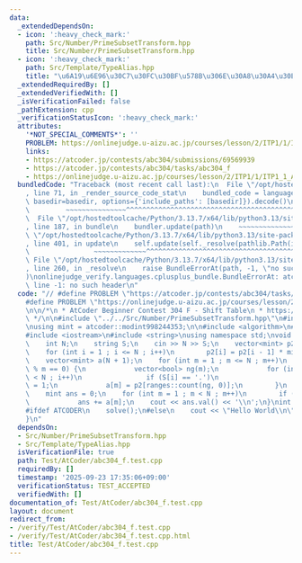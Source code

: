 ```yaml
---
data:
  _extendedDependsOn:
  - icon: ':heavy_check_mark:'
    path: Src/Number/PrimeSubsetTransform.hpp
    title: Src/Number/PrimeSubsetTransform.hpp
  - icon: ':heavy_check_mark:'
    path: Src/Template/TypeAlias.hpp
    title: "\u6A19\u6E96\u30C7\u30FC\u30BF\u578B\u306E\u30A8\u30A4\u30EA\u30A2\u30B9"
  _extendedRequiredBy: []
  _extendedVerifiedWith: []
  _isVerificationFailed: false
  _pathExtension: cpp
  _verificationStatusIcon: ':heavy_check_mark:'
  attributes:
    '*NOT_SPECIAL_COMMENTS*': ''
    PROBLEM: https://onlinejudge.u-aizu.ac.jp/courses/lesson/2/ITP1/1/ITP1_1_A
    links:
    - https://atcoder.jp/contests/abc304/submissions/69569939
    - https://atcoder.jp/contests/abc304/tasks/abc304_f
    - https://onlinejudge.u-aizu.ac.jp/courses/lesson/2/ITP1/1/ITP1_1_A
  bundledCode: "Traceback (most recent call last):\n  File \"/opt/hostedtoolcache/Python/3.13.7/x64/lib/python3.13/site-packages/onlinejudge_verify/documentation/build.py\"\
    , line 71, in _render_source_code_stat\n    bundled_code = language.bundle(stat.path,\
    \ basedir=basedir, options={'include_paths': [basedir]}).decode()\n          \
    \         ~~~~~~~~~~~~~~~^^^^^^^^^^^^^^^^^^^^^^^^^^^^^^^^^^^^^^^^^^^^^^^^^^^^^^^^^^^^^^^^^^\n\
    \  File \"/opt/hostedtoolcache/Python/3.13.7/x64/lib/python3.13/site-packages/onlinejudge_verify/languages/cplusplus.py\"\
    , line 187, in bundle\n    bundler.update(path)\n    ~~~~~~~~~~~~~~^^^^^^\n  File\
    \ \"/opt/hostedtoolcache/Python/3.13.7/x64/lib/python3.13/site-packages/onlinejudge_verify/languages/cplusplus_bundle.py\"\
    , line 401, in update\n    self.update(self._resolve(pathlib.Path(included), included_from=path))\n\
    \                ~~~~~~~~~~~~~^^^^^^^^^^^^^^^^^^^^^^^^^^^^^^^^^^^^^^^^^^^^\n \
    \ File \"/opt/hostedtoolcache/Python/3.13.7/x64/lib/python3.13/site-packages/onlinejudge_verify/languages/cplusplus_bundle.py\"\
    , line 260, in _resolve\n    raise BundleErrorAt(path, -1, \"no such header\"\
    )\nonlinejudge_verify.languages.cplusplus_bundle.BundleErrorAt: atcoder/modint:\
    \ line -1: no such header\n"
  code: "// #define PROBLEM \"https://atcoder.jp/contests/abc304/tasks/abc304_f\"\n\
    #define PROBLEM \"https://onlinejudge.u-aizu.ac.jp/courses/lesson/2/ITP1/1/ITP1_1_A\"\
    \n\n/*\n * AtCoder Beginner Contest 304 F - Shift Table\n * https://atcoder.jp/contests/abc304/submissions/69569939\n\
    \ */\n\n#include \"../../Src/Number/PrimeSubsetTransform.hpp\"\n#include \"atcoder/modint\"\
    \nusing mint = atcoder::modint998244353;\n\n#include <algorithm>\n#include <vector>\n\
    #include <iostream>\n#include <string>\nusing namespace std;\nvoid solve() {\n\
    \    int N;\n    string S;\n    cin >> N >> S;\n    vector<mint> p2(N + 1, 1);\n\
    \    for (int i = 1 ; i <= N ; i++)\n        p2[i] = p2[i - 1] * mint::raw(2);\n\
    \    vector<mint> a(N + 1);\n    for (int m = 1 ; m <= N ; m++)\n        if (N\
    \ % m == 0) {\n            vector<bool> ng(m);\n            for (int i = 0 ; i\
    \ < N ; i++)\n                if (S[i] == '.')\n                    ng[i % m]\
    \ = 1;\n            a[m] = p2[ranges::count(ng, 0)];\n        }\n    zawa::PrimeSubsetMobiusTransform(a);\n\
    \    mint ans = 0;\n    for (int m = 1 ; m < N ; m++)\n        if (N % m == 0)\n\
    \            ans += a[m];\n    cout << ans.val() << '\\n';\n}\nint main() {\n\
    #ifdef ATCODER\n    solve();\n#else\n    cout << \"Hello World\\n\";\n#endif\n\
    }\n"
  dependsOn:
  - Src/Number/PrimeSubsetTransform.hpp
  - Src/Template/TypeAlias.hpp
  isVerificationFile: true
  path: Test/AtCoder/abc304_f.test.cpp
  requiredBy: []
  timestamp: '2025-09-23 17:35:06+09:00'
  verificationStatus: TEST_ACCEPTED
  verifiedWith: []
documentation_of: Test/AtCoder/abc304_f.test.cpp
layout: document
redirect_from:
- /verify/Test/AtCoder/abc304_f.test.cpp
- /verify/Test/AtCoder/abc304_f.test.cpp.html
title: Test/AtCoder/abc304_f.test.cpp
---
```

